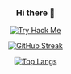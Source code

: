 <div align="center">

### Hi there 👋

[![Try Hack Me](https://tryhackme-badges.s3.amazonaws.com/m1d0b4n.png?update=2)](https://tryhackme.com/r/p/m1d0b4n)

[![GitHub Streak](https://streak-stats.demolab.com/?user=m1d0b4n&theme=chartreuse-dark)](https://git.io/streak-stats)

[![Top Langs](https://github-readme-stats.vercel.app/api/top-langs/?username=m1d0b4n&layout=compact&theme=tokyonight)](https://github.com/m1d0b4n/github-readme-stats)

</div>

<!--
**m1d0b4n/m1d0b4n** is a ✨ _special_ ✨ repository because its `README.md` (this file) appears on your GitHub profile.

Here are some ideas to get you started:

- 🔭 I’m currently working on ...
- 🌱 I’m currently learning ...
- 👯 I’m looking to collaborate on ...
- 🤔 I’m looking for help with ...
- 💬 Ask me about ...
- 📫 How to reach me: ...
- 😄 Pronouns: ...
- ⚡ Fun fact: ...
-->
